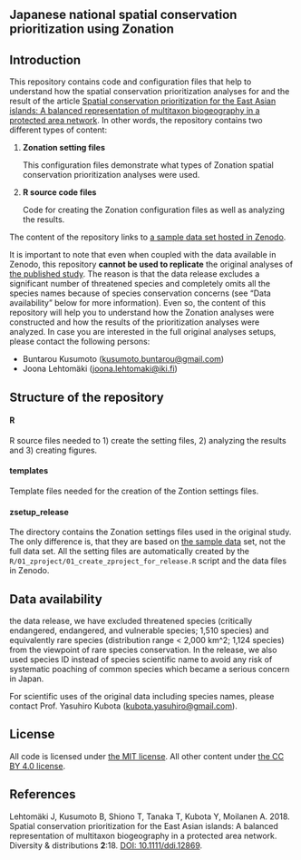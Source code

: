 ## Japanese national spatial conservation prioritization using Zonation



## Introduction

This repository contains code and configuration files that help to understand how the spatial conservation prioritization analyses for and the result of the article [Spatial conservation prioritization for the East Asian islands: A balanced representation of multitaxon biogeography in a protected area network](https://doi.org/10.1111/ddi.12869). In other words, the repository contains two different types of content:

1. **Zonation setting files**

   This configuration files demonstrate what types of Zonation spatial conservation prioritization analyses were used. 
   

2. **R source code files**

   Code for creating the Zonation configuration files as well as analyzing the results.
   

The content of the repository links to [a sample data set hosted in Zenodo](https://doi.org/10.5281/zenodo.1462723). 

It is important to note that even when coupled with the data available in Zenodo, this repository **cannot be used to replicate** the original analyses of [the published study](https://doi.org/10.1111/ddi.12869). The reason is that the data release excludes a significant number of threatened species and completely omits all the species names because of species conservation concerns (see “Data availability” below for more information). Even so, the content of this repository will help you to understand how the Zonation analyses were constructed and how the results of the prioritization analyses were analyzed. In case you are interested in the full original analyses setups, please contact the following persons:

- Buntarou Kusumoto (<kusumoto.buntarou@gmail.com>)
- Joona Lehtomäki (<joona.lehtomaki@iki.fi>)



## Structure of the repository



#### R

R source files needed to 1) create the setting files, 2) analyzing the results and 3) creating figures.

#### templates

Template files needed for the creation of the Zontion settings files.

#### zsetup_release

The directory contains the Zonation settings files used in the original study. The only difference is, that they are based on [the sample data](https://doi.org/10.5281/zenodo.1462723) set, not the full data set. All the setting files are automatically created by the `R/01_zproject/01_create_zproject_for_release.R` script and the data files in Zenodo.



## Data availability

the data release, we have excluded threatened species (critically endangered, endangered, and  vulnerable species; 1,510 species) and equivalently rare species (distribution range < 2,000 km^2; 1,124 species)  from the viewpoint of rare species conservation. In the release, we also used species ID instead of species scientific name to avoid any risk of systematic poaching of common species which became a serious concern in Japan. 

For scientific uses of the original data including species names,  please contact Prof. Yasuhiro Kubota (<kubota.yasuhiro@gmail.com>).



## License

All code is licensed under [the MIT license](https://opensource.org/licenses/MIT). All other content under [the CC BY 4.0 license](https://creativecommons.org/licenses/by/4.0/).



## References

Lehtomäki J, Kusumoto B, Shiono T, Tanaka T, Kubota Y, Moilanen A. 2018. Spatial conservation prioritization for the East Asian islands: A balanced representation of multitaxon biogeography in a protected area network. Diversity & distributions **2**:18. [DOI: 10.1111/ddi.12869](https://doi.org/10.1111/ddi.12869).